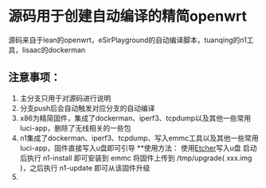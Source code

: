 # 源码用于创建自动编译的精简openwrt

源码来自于lean的openwrt，eSirPlayground的自动编译脚本，tuanqing的n1工具，lisaac的dockerman

## 注意事项：

1. 主分支只用于对源码进行说明
2. 分支push后会自动触发对应分支的自动编译
3. x86为精简固件，集成了dockerman、iperf3、tcpdump以及其他一些常用luci-app，删除了无线相关的一些包
4. n1集成了dockerman、iperf3、tcpdump、写入emmc工具以及其他一些常用luci-app，固件直接写入u盘即可引导
  **使用方法：
  使用[Etcher](https://www.balena.io/etcher/)写入u盘
  启动后执行 n1-install 即可安装到 emmc
  将固件上传到 /tmp/upgrade( xxx.img )，之后执行 n1-update 即可从该固件升级
5. 
